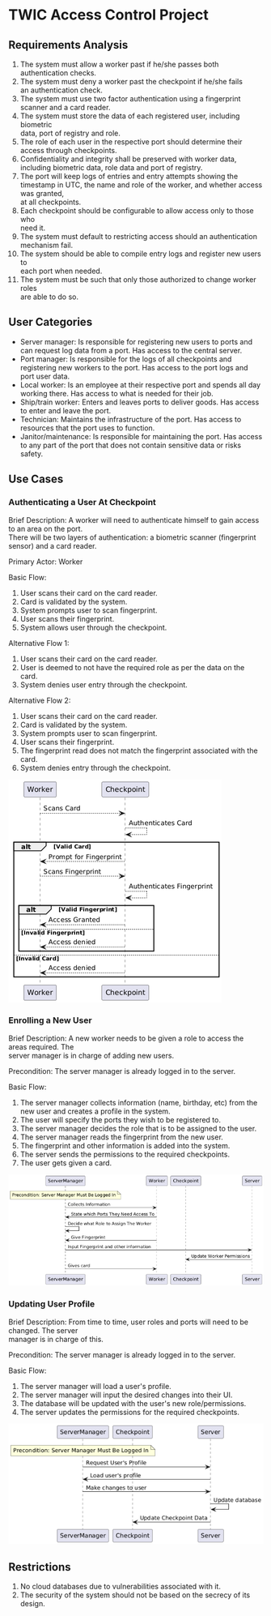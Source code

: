 # TWIC Access Control Project

## Requirements Analysis

1. The system must allow a worker past if he/she passes both authentication checks.
2. The system must deny a worker past the checkpoint if he/she fails  
   an authentication check.
3. The system must use two factor authentication using a fingerprint  
   scanner and a card reader.
4. The system must store the data of each registered user, including biometric  
   data, port of registry and role.
5. The role of each user in the respective port should determine their  
   access through checkpoints.
6. Confidentiality and integrity shall be preserved with worker data,  
   including biometric data, role data and port of registry.
7. The port will keep logs of entries and entry attempts showing the timestamp
   in UTC, the name and role of the worker, and whether access was granted,  
   at all checkpoints.
8. Each checkpoint should be configurable to allow access only to those who  
   need it.
9. The system must default to restricting access should an authentication  
   mechanism fail.
10. The system should be able to compile entry logs and register new users to  
    each port when needed.
11. The system must be such that only those authorized to change worker roles  
    are able to do so.

## User Categories

- Server manager: Is responsible for registering new users to ports and can request log data from a port. Has access to the central server.
- Port manager: Is responsible for the logs of all checkpoints and registering new workers to the port. Has access to the port logs and port user data.
- Local worker: Is an employee at their respective port and spends all day working there. Has access to what is needed for their job.
- Ship/train worker: Enters and leaves ports to deliver goods. Has access to enter and leave the port.
- Technician: Maintains the infrastructure of the port. Has access to resources that the port uses to function.
- Janitor/maintenance: Is responsible for maintaining the port. Has access to any part of the port that does not contain sensitive data or risks safety.

## Use Cases

### Authenticating a User At Checkpoint

Brief Description: A worker will need to authenticate himself to gain access to an area on the port.  
There will be two layers of authentication: a biometric scanner (fingerprint sensor) and a card reader.

Primary Actor: Worker

Basic Flow:

1. User scans their card on the card reader.
2. Card is validated by the system.
3. System prompts user to scan fingerprint.
4. User scans their fingerprint.
5. System allows user through the checkpoint.

Alternative Flow 1:

1. User scans their card on the card reader.
2. User is deemed to not have the required role as per the data on the card.
3. System denies user entry through the checkpoint.

Alternative Flow 2:

1. User scans their card on the card reader.
2. Card is validated by the system.
3. System prompts user to scan fingerprint.
4. User scans their fingerprint.
5. The fingerprint read does not match the fingerprint associated with the card.
6. System denies entry through the checkpoint.

![Sequence Diagram](./docs/diagrams/sequence-diagrams/AuthenticationSequence.png)

### Enrolling a New User

Brief Description: A new worker needs to be given a role to access the areas required. The  
server manager is in charge of adding new users.

Precondition: The server manager is already logged in to the server.

Basic Flow:

1. The server manager collects information (name, birthday, etc) from the new user and creates a profile in the system.
2. The user will specify the ports they wish to be registered to.
3. The server manager decides the role that is to be assigned to the user.
4. The server manager reads the fingerprint from the new user.
5. The fingerprint and other information is added into the system.
6. The server sends the permissions to the required checkpoints.
7. The user gets given a card.

![Sequence Diagram](./docs/diagrams/sequence-diagrams/EnrollmentSequence.png)

### Updating User Profile

Brief Description: From time to time, user roles and ports will need to be changed. The server  
manager is in charge of this.

Precondition: The server manager is already logged in to the server.

Basic Flow:

1. The server manager will load a user's profile.
2. The server manager will input the desired changes into their UI.
3. The database will be updated with the user's new role/permissions.
4. The server updates the permissions for the required checkpoints.

![Sequence Diagram](./docs/diagrams/sequence-diagrams/UpdateRoleSequence.png)

## Restrictions

1. No cloud databases due to vulnerabilities associated with it.
2. The security of the system should not be based on the secrecy of its design.
